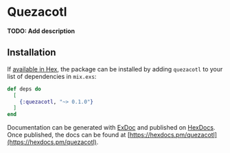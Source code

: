 # Quezacotl

**TODO: Add description**

## Installation

If [available in Hex](https://hex.pm/docs/publish), the package can be installed
by adding `quezacotl` to your list of dependencies in `mix.exs`:

```elixir
def deps do
  [
    {:quezacotl, "~> 0.1.0"}
  ]
end
```

Documentation can be generated with [ExDoc](https://github.com/elixir-lang/ex_doc)
and published on [HexDocs](https://hexdocs.pm). Once published, the docs can
be found at [https://hexdocs.pm/quezacotl](https://hexdocs.pm/quezacotl).


